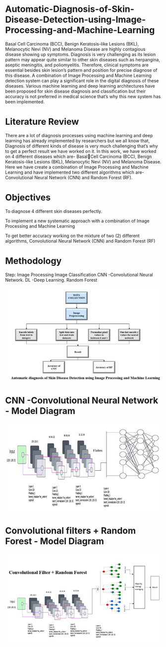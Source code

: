 # Automatic-Diagnosis-of-Skin-Disease-Detection-using-Image-Processing-and-Machine-Learning
Basal Cell Carcinoma (BCC), Benign Keratosis-like Lesions (BKL), Melanocytic Nevi (NV) and Melanoma Disease are highly contagious disease showing up symptoms. Diagnosis is very challenging as its lesion pattern may appear quite similar to other skin diseases such as herpangina, aseptic meningitis, and poliomyelitis. Therefore, clinical symptoms are essential besides skin lesion’s pattern and position for precise diagnose of this disease. A combination of Image Processing and Machine Learning detection system can play a significant role in the digital diagnosis of these diseases. Various machine learning and deep learning architectures have been proposed for skin disease diagnosis and classification but their accuracy is not preferred in medical science that’s why this new system has been implemented. 
# Literature Review
There are a lot of diagnosis processes using machine learning and deep learning has already implemented by researchers but we all know that, Diagnosis of different kinds of disease is very much challenging that’s why to get a perfect result we have worked on it. In this work, we have worked on 4 different diseases which are- BasalCell Carcinoma (BCC), Benign Keratosis-like Lesions (BKL), Melanocytic Nevi (NV) and Melanoma Disease. 
Here we have create a combination of Image Processing and Machine Learning  and have implemented two different algorithms which are- Convolutional Neural Network (CNN) and Random Forest (RF). 
# Objectives
To diagnose 4 different skin diseases perfectly. 

To implement a new systematic approach with a combination of Image Processing and Machine Learning 

To get better accuracy working on the mixture of two (2) different algorithms, Convolutional Neural Network (CNN) and Random Forest (RF) 

# Methodology
Step:
Image Processing
Image Classification
CNN -Convolutional Neural Network.
DL -Deep Learning.
Random Forest

![Screenshot](Capture-0.png)


# CNN -Convolutional Neural Network - Model Diagram

![CNN](CNN.png)

# Convolutional filters + Random Forest - Model Diagram

![CRF](CRF.png)